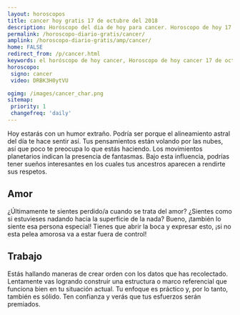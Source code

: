 ```yaml
---
layout: horoscopos
title: cancer hoy gratis 17 de octubre del 2018 
description: Horóscopo del dia de hoy para cancer. Horoscopo de hoy 17 de octubre del 2018. Las predicciones de amor, trabajo, vida personal gratis.
permalink: /horoscopo-diario-gratis/cancer/
amplink: /horoscopo-diario-gratis/amp/cancer/
home: FALSE
redirect_from: /p/cancer.html
keywords: el horóscopo de hoy cancer, Horoscopo de hoy cancer 17 de octubre del 2018,horóscopo del día,horoscopo del dia de hoy,horoscopo de hoy,horoscopo de hoy cancer,cancer hoy,signos zodiacales,horóscopo de hoy,horoscopos de hoy,horoscopo cancer hoy,horoscopo de cancer de hoy,horóscopo de hoy cancer,horoscopos,cancer de hoy,los horoscopos de hoy,cancer de hoy,cancer 17 de octubre del 2018,signos zodiacales 2018, el horoscopo de hoy
horoscopo:
 signo: cancer
 video: DRBK3H0ytVU

ogimg: /images/cancer_char.png
sitemap:
 priority: 1
 changefreq: 'daily'
---
```



Hoy estarás con un humor extraño. Podría ser porque el alineamiento astral del día te hace sentir así. Tus pensamientos están volando por las nubes, así que poco te preocupa lo que estás haciendo. Los movimientos planetarios indican la presencia de fantasmas. Bajo esta influencia, podrías tener sueños interesantes en los cuales tus ancestros aparecen a rendirte sus respetos.

## Amor

¿Últimamente te sientes perdido/a cuando se trata del amor? ¿Sientes como si estuvieses nadando hacia la superficie de la nada? Bueno, ¡también lo siente esa persona especial! Tienes que abrir la boca y expresar esto, ¡si no esta pelea amorosa va a estar fuera de control!

## Trabajo

Estás hallando maneras de crear orden con los datos que has recolectado. Lentamente vas logrando construir una estructura o marco referencial que funciona bien en tu situación actual. Tu enfoque es práctico y, por lo tanto, también es sólido. Ten confianza y verás que tus esfuerzos serán premiados.